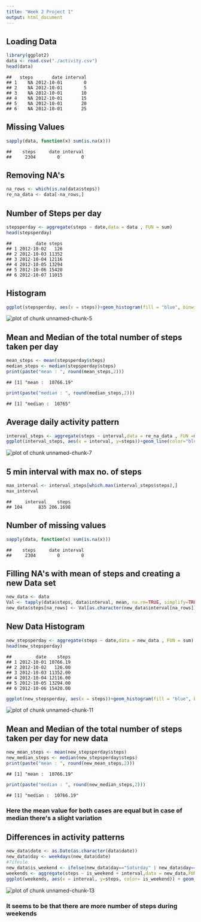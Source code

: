 ```yaml
---
title: "Week 2 Project 1"
output: html_document
---
```




## Loading Data


```r
library(ggplot2)
data <- read.csv("./activity.csv")
head(data)
```

```
##   steps       date interval
## 1    NA 2012-10-01        0
## 2    NA 2012-10-01        5
## 3    NA 2012-10-01       10
## 4    NA 2012-10-01       15
## 5    NA 2012-10-01       20
## 6    NA 2012-10-01       25
```

## Missing Values


```r
sapply(data, function(x) sum(is.na(x)))
```

```
##    steps     date interval 
##     2304        0        0
```

## Removing NA's


```r
na_rows <- which(is.na(data$steps))
re_na_data <- data[-na_rows,]
```

## Number of Steps per day


```r
stepsperday <- aggregate(steps ~ date,data = data , FUN = sum)
head(stepsperday)
```

```
##         date steps
## 1 2012-10-02   126
## 2 2012-10-03 11352
## 3 2012-10-04 12116
## 4 2012-10-05 13294
## 5 2012-10-06 15420
## 6 2012-10-07 11015
```

## Histogram


```r
ggplot(stepsperday, aes(x = steps))+geom_histogram(fill = "blue", binwidth=1000)+labs(title = "Steps Per Day", x = "Steps", y = "Frequency")
```

![plot of chunk unnamed-chunk-5](figure/unnamed-chunk-5-1.png)

## Mean and Median of the total number of steps taken per day


```r
mean_steps <- mean(stepsperday$steps)
median_steps <- median(stepsperday$steps)
print(paste("mean : ", round(mean_steps,2)))
```

```
## [1] "mean :  10766.19"
```

```r
print(paste("median : ", round(median_steps,2)))
```

```
## [1] "median :  10765"
```

## Average daily activity pattern


```r
interval_steps <- aggregate(steps ~ interval,data = re_na_data , FUN =mean)
ggplot(interval_steps, aes(x = interval, y=steps))+geom_line(color="blue")+labs(title = "Steps by Interval", x = "interval", y = "steps")
```

![plot of chunk unnamed-chunk-7](figure/unnamed-chunk-7-1.png)

## 5 min interval with max no. of steps


```r
max_interval <- interval_steps[which.max(interval_steps$steps),]
max_interval
```

```
##     interval    steps
## 104      835 206.1698
```

## Number of missing values


```r
sapply(data, function(x) sum(is.na(x)))
```

```
##    steps     date interval 
##     2304        0        0
```

## Filling NA's with mean of steps and creating a new Data set


```r
new_data <- data
Val <- tapply(data$steps, data$interval, mean, na.rm=TRUE, simplify=TRUE)
new_data$steps[na_rows] <- Val[as.character(new_data$interval[na_rows])]
```

## New Data Histogram


```r
new_stepsperday <- aggregate(steps ~ date,data = new_data , FUN = sum)
head(new_stepsperday)
```

```
##         date    steps
## 1 2012-10-01 10766.19
## 2 2012-10-02   126.00
## 3 2012-10-03 11352.00
## 4 2012-10-04 12116.00
## 5 2012-10-05 13294.00
## 6 2012-10-06 15420.00
```

```r
ggplot(new_stepsperday, aes(x = steps))+geom_histogram(fill = "blue", binwidth=1000)+labs(title = "Steps Per Day", x = "Steps", y = "Frequency")
```

![plot of chunk unnamed-chunk-11](figure/unnamed-chunk-11-1.png)

## Mean and Median of the total number of steps taken per day for new data


```r
new_mean_steps <- mean(new_stepsperday$steps)
new_median_steps <- median(new_stepsperday$steps)
print(paste("mean : ", round(new_mean_steps,2)))
```

```
## [1] "mean :  10766.19"
```

```r
print(paste("median : ", round(new_median_steps,2)))
```

```
## [1] "median :  10766.19"
```
### Here the mean value for both cases are equal but in case of median there's a slight variation

## Differences in activity patterns

```r
new_data$date <- as.Date(as.character(data$date))
new_data$day <- weekdays(new_data$date)
#?ifesle
new_data$is_weekend <- ifelse(new_data$day=="Saturday" | new_data$day=="Sunday","yes", "no")
weekends <- aggregate(steps ~ is_weekend + interval,data = new_data,FUN = mean)
ggplot(weekends, aes(x = interval, y=steps, color= is_weekend)) + geom_line() + facet_grid(is_weekend ~ .) + labs(title = "Mean of Steps by Interval", x = "interval", y = "steps")
```

![plot of chunk unnamed-chunk-13](figure/unnamed-chunk-13-1.png)

### It seems to be that there are more number of steps during weekends
